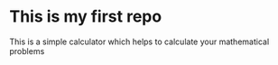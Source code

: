 # This is my first repo
This is a simple calculator which helps to calculate your mathematical problems